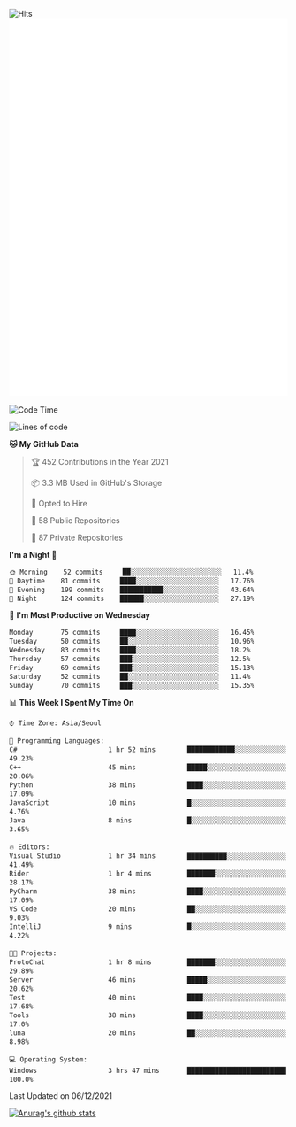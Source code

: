 ![Hits](https://hits.seeyoufarm.com/api/count/incr/badge.svg?url=https%3A%2F%2Fgithub.com%2Fkokose1234&count_bg=%2379C83D&title_bg=%23555555&icon=apple.svg&icon_color=%23E7E7E7&title=hits&edge_flat=false)
<br/>
![Metrics](https://github.com/kokose1234/kokose1234/blob/main/github-metrics.svg)

<!--START_SECTION:waka-->
![Code Time](http://img.shields.io/badge/Code%20Time-332%20hrs%2012%20mins-blue)

![Lines of code](https://img.shields.io/badge/From%20Hello%20World%20I%27ve%20Written-8.9%20million%20lines%20of%20code-blue)

**🐱 My GitHub Data** 

> 🏆 452 Contributions in the Year 2021
 > 
> 📦 3.3 MB Used in GitHub's Storage 
 > 
> 💼 Opted to Hire
 > 
> 📜 58 Public Repositories 
 > 
> 🔑 87 Private Repositories  
 > 
**I'm a Night 🦉** 

```text
🌞 Morning    52 commits     ██░░░░░░░░░░░░░░░░░░░░░░░   11.4% 
🌆 Daytime    81 commits     ████░░░░░░░░░░░░░░░░░░░░░   17.76% 
🌃 Evening    199 commits    ███████████░░░░░░░░░░░░░░   43.64% 
🌙 Night      124 commits    ██████░░░░░░░░░░░░░░░░░░░   27.19%

```
📅 **I'm Most Productive on Wednesday** 

```text
Monday       75 commits     ████░░░░░░░░░░░░░░░░░░░░░   16.45% 
Tuesday      50 commits     ██░░░░░░░░░░░░░░░░░░░░░░░   10.96% 
Wednesday    83 commits     ████░░░░░░░░░░░░░░░░░░░░░   18.2% 
Thursday     57 commits     ███░░░░░░░░░░░░░░░░░░░░░░   12.5% 
Friday       69 commits     ███░░░░░░░░░░░░░░░░░░░░░░   15.13% 
Saturday     52 commits     ██░░░░░░░░░░░░░░░░░░░░░░░   11.4% 
Sunday       70 commits     ███░░░░░░░░░░░░░░░░░░░░░░   15.35%

```


📊 **This Week I Spent My Time On** 

```text
⌚︎ Time Zone: Asia/Seoul

💬 Programming Languages: 
C#                       1 hr 52 mins        ████████████░░░░░░░░░░░░░   49.23% 
C++                      45 mins             █████░░░░░░░░░░░░░░░░░░░░   20.06% 
Python                   38 mins             ████░░░░░░░░░░░░░░░░░░░░░   17.09% 
JavaScript               10 mins             █░░░░░░░░░░░░░░░░░░░░░░░░   4.76% 
Java                     8 mins              █░░░░░░░░░░░░░░░░░░░░░░░░   3.65%

🔥 Editors: 
Visual Studio            1 hr 34 mins        ██████████░░░░░░░░░░░░░░░   41.49% 
Rider                    1 hr 4 mins         ███████░░░░░░░░░░░░░░░░░░   28.17% 
PyCharm                  38 mins             ████░░░░░░░░░░░░░░░░░░░░░   17.09% 
VS Code                  20 mins             ██░░░░░░░░░░░░░░░░░░░░░░░   9.03% 
IntelliJ                 9 mins              █░░░░░░░░░░░░░░░░░░░░░░░░   4.22%

🐱‍💻 Projects: 
ProtoChat                1 hr 8 mins         ███████░░░░░░░░░░░░░░░░░░   29.89% 
Server                   46 mins             █████░░░░░░░░░░░░░░░░░░░░   20.62% 
Test                     40 mins             ████░░░░░░░░░░░░░░░░░░░░░   17.68% 
Tools                    38 mins             ████░░░░░░░░░░░░░░░░░░░░░   17.0% 
luna                     20 mins             ██░░░░░░░░░░░░░░░░░░░░░░░   8.98%

💻 Operating System: 
Windows                  3 hrs 47 mins       █████████████████████████   100.0%

```


 Last Updated on 06/12/2021
<!--END_SECTION:waka-->

[![Anurag's github stats](https://github-readme-stats.vercel.app/api?username=kokose1234&theme=dracula)](https://github.com/anuraghazra/github-readme-stats)



	
